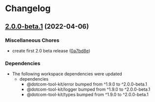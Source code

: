 # Changelog

## [2.0.0-beta.1](https://github.com/Financial-Times/dotcom-tool-kit/compare/upload-assets-to-s3-v1.9.0...upload-assets-to-s3-v2.0.0-beta.1) (2022-04-06)


### Miscellaneous Chores

* create first 2.0 beta release ([0a7bd8e](https://github.com/Financial-Times/dotcom-tool-kit/commit/0a7bd8e30f4cef43f93fe1b098c6fad94607d098))


### Dependencies

* The following workspace dependencies were updated
  * dependencies
    * @dotcom-tool-kit/error bumped from ^1.9.0 to ^2.0.0-beta.1
    * @dotcom-tool-kit/logger bumped from ^1.9.0 to ^2.0.0-beta.1
    * @dotcom-tool-kit/types bumped from ^1.9.0 to ^2.0.0-beta.1
